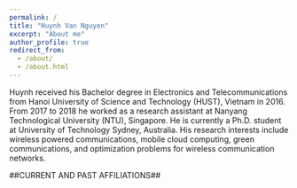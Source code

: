 ```yaml
---
permalink: /
title: "Huynh Van Nguyen"
excerpt: "About me"
author_profile: true
redirect_from:
  - /about/
  - /about.html
---
```

Huynh received his Bachelor degree in Electronics and Telecommunications from Hanoi University of Science and Technology (HUST), Vietnam in 2016. From 2017 to 2018 he worked as a research assistant at Nanyang Technological University (NTU), Singapore. He is currently a Ph.D. student at University of Technology Sydney, Australia. His research interests include wireless powered communications, mobile cloud computing, green communications, and optimization problems for wireless communication networks.


##CURRENT AND PAST AFFILIATIONS##
